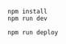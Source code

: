 ```
npm install
npm run dev
```

```
npm run deploy
```

<!-- //make sure you fix the backend routes i.e. /getOtp & /updateUser 
getopt bcuz the email should be sent to the specified email 
updateUser to make a verified email field false if the email is already verified and still user updates it 
and also send the response on the frontend  -->

<!-- why i defined two seperate middleware functions i.e. "accesstokenValidation" in "user.routes" &  a global middleware in blog.routes?? -->
<!-- 
In user.routes the middleware function was created mainly for 2 purposes. One is I want it for specific routes only and not for all routes i.e creating it as global middleware. Second is to reduce the repetition of the code i.e redundancy. The repetition of refreshing accesstoken logic was being used everywhere and was leading to a verbose and inconsistent code. 
In blog.routes the middleware was defined globally because if you see the difference that in user.routes the routes were expecting an accesstoken so that they can return the specific user info to frontend, whereas on the other hand routes in blog.routes weren't expecting an accesstoken but the job was only to perform CRUD operation and some more ops. So the global middleware verifies and generates a new accessToken from the refreshToken and does "await next()" where actual operation would get performed. These routes were supposed to get executed eitherways but since the globalmiddleware says that if you don't have either of the token you are not allowed to go any further. 
 -->

<!--  Now the problem is, I am creating /savedBlogs route. This route would return blogs saved by the user. Since it is related to the user i thought this should be defined within the user.routes since its related to the user-particular info. But her  -->